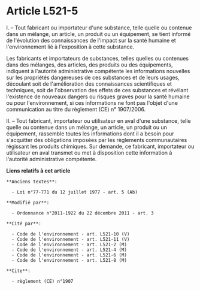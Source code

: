 # Article L521-5

I. – Tout fabricant ou importateur d'une substance, telle quelle ou contenue dans un mélange, un article, un produit ou un
équipement, se tient informé de l'évolution des connaissances de l'impact sur la santé humaine et l'environnement lié à
l'exposition à cette substance.

Les fabricants et importateurs de substances, telles quelles ou contenues dans des mélanges, des articles, des produits ou
des équipements, indiquent à l'autorité administrative compétente les informations nouvelles sur les propriétés dangereuses
de ces substances et de leurs usages, découlant soit de l'amélioration des connaissances scientifiques et techniques, soit de
l'observation des effets de ces substances et révélant l'existence de nouveaux dangers ou risques graves pour la santé
humaine ou pour l'environnement, si ces informations ne font pas l'objet d'une communication au titre du règlement (CE) n°
1907/2006.

II. – Tout fabricant, importateur ou utilisateur en aval d'une substance, telle quelle ou contenue dans un mélange, un
article, un produit ou un équipement, rassemble toutes les informations dont il a besoin pour s'acquitter des obligations
imposées par les règlements communautaires régissant les produits chimiques. Sur demande, ce fabricant, importateur ou
utilisateur en aval transmet ou met à disposition cette information à l'autorité administrative compétente.

**Liens relatifs à cet article**

	**Anciens textes**:

	  - Loi n°77-771 du 12 juillet 1977 - art. 5 (Ab)

	**Modifié par**:

	  - Ordonnance n°2011-1922 du 22 décembre 2011 - art. 3

	**Cité par**:

	  - Code de l'environnement - art. L521-10 (V)
	  - Code de l'environnement - art. L521-11 (V)
	  - Code de l'environnement - art. L521-2 (M)
	  - Code de l'environnement - art. L521-4 (M)
	  - Code de l'environnement - art. L521-6 (M)
	  - Code de l'environnement - art. L521-8 (M)

	**Cite**:

	  - règlement (CE) n°1907
